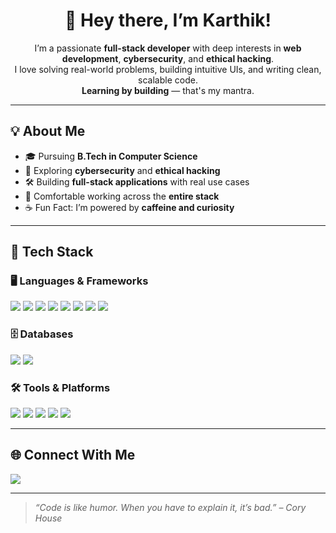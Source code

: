 <h1 align="center">👋 Hey there, I’m Karthik!</h1>

<p align="center">
I’m a passionate <strong>full-stack developer</strong> with deep interests in <strong>web development</strong>, <strong>cybersecurity</strong>, and <strong>ethical hacking</strong>.<br />
I love solving real-world problems, building intuitive UIs, and writing clean, scalable code. <br />
<b>Learning by building</b> — that's my mantra.
</p>

---

## 💡 About Me

- 🎓 Pursuing **B.Tech in Computer Science**
- 🔐 Exploring **cybersecurity** and **ethical hacking**
- 🛠️ Building **full-stack applications** with real use cases
- 🧠 Comfortable working across the **entire stack**
- ☕ Fun Fact: I’m powered by **caffeine and curiosity**

---

## 🧰 Tech Stack

### 🖥️ Languages & Frameworks
<p>
  <img src="https://img.shields.io/badge/-JavaScript-F7DF1E?style=for-the-badge&logo=javascript&logoColor=000" />
  <img src="https://img.shields.io/badge/-PHP-777BB4?style=for-the-badge&logo=php&logoColor=white" />
  <img src="https://img.shields.io/badge/-Python-3776AB?style=for-the-badge&logo=python&logoColor=white" />
  <img src="https://img.shields.io/badge/-Node.js-339933?style=for-the-badge&logo=node.js&logoColor=white" />
  <img src="https://img.shields.io/badge/-Laravel-FF2D20?style=for-the-badge&logo=laravel&logoColor=white" />
  <img src="https://img.shields.io/badge/-Django-092E20?style=for-the-badge&logo=django&logoColor=white" />
  <img src="https://img.shields.io/badge/-Express.js-000000?style=for-the-badge&logo=express&logoColor=white" />
  <img src="https://img.shields.io/badge/-React-20232A?style=for-the-badge&logo=react&logoColor=61DAFB" />
</p>

### 🗄️ Databases
<p>
  <img src="https://img.shields.io/badge/-MongoDB-47A248?style=for-the-badge&logo=mongodb&logoColor=white" />
  <img src="https://img.shields.io/badge/-MySQL-005C84?style=for-the-badge&logo=mysql&logoColor=white" />
</p>

### 🛠️ Tools & Platforms
<p>
  <img src="https://img.shields.io/badge/-Git-F05032?style=for-the-badge&logo=git&logoColor=white" />
  <img src="https://img.shields.io/badge/-Vite-646CFF?style=for-the-badge&logo=vite&logoColor=white" />
  <img src="https://img.shields.io/badge/-Supabase-3FCF8E?style=for-the-badge&logo=supabase&logoColor=white" />
  <img src="https://img.shields.io/badge/-Shopify-96BF48?style=for-the-badge&logo=shopify&logoColor=white" />
  <img src="https://img.shields.io/badge/-WordPress-21759B?style=for-the-badge&logo=wordpress&logoColor=white" />
</p>

---

## 🌐 Connect With Me

<p>
  <a href="https://www.linkedin.com/">
    <img src="https://img.shields.io/badge/-LinkedIn-0A66C2?style=for-the-badge&logo=linkedin&logoColor=white" />
  </a>
</p>

---

> _“Code is like humor. When you have to explain it, it’s bad.” – Cory House_
